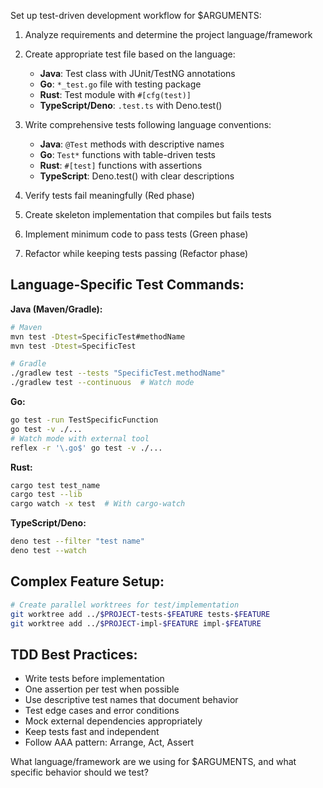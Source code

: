 Set up test-driven development workflow for $ARGUMENTS:

1. Analyze requirements and determine the project language/framework
2. Create appropriate test file based on the language:
   - **Java**: Test class with JUnit/TestNG annotations
   - **Go**: `*_test.go` file with testing package
   - **Rust**: Test module with `#[cfg(test)]`
   - **TypeScript/Deno**: `.test.ts` with Deno.test()

3. Write comprehensive tests following language conventions:
   - **Java**: `@Test` methods with descriptive names
   - **Go**: `Test*` functions with table-driven tests
   - **Rust**: `#[test]` functions with assertions
   - **TypeScript**: Deno.test() with clear descriptions

4. Verify tests fail meaningfully (Red phase)
5. Create skeleton implementation that compiles but fails tests
6. Implement minimum code to pass tests (Green phase)
7. Refactor while keeping tests passing (Refactor phase)

## Language-Specific Test Commands:

**Java (Maven/Gradle):**

```bash
# Maven
mvn test -Dtest=SpecificTest#methodName
mvn test -Dtest=SpecificTest

# Gradle
./gradlew test --tests "SpecificTest.methodName"
./gradlew test --continuous  # Watch mode
```

**Go:**

```bash
go test -run TestSpecificFunction
go test -v ./...
# Watch mode with external tool
reflex -r '\.go$' go test -v ./...
```

**Rust:**

```bash
cargo test test_name
cargo test --lib
cargo watch -x test  # With cargo-watch
```

**TypeScript/Deno:**

```bash
deno test --filter "test name"
deno test --watch
```

## Complex Feature Setup:

```bash
# Create parallel worktrees for test/implementation
git worktree add ../$PROJECT-tests-$FEATURE tests-$FEATURE
git worktree add ../$PROJECT-impl-$FEATURE impl-$FEATURE
```

## TDD Best Practices:

- Write tests before implementation
- One assertion per test when possible
- Use descriptive test names that document behavior
- Test edge cases and error conditions
- Mock external dependencies appropriately
- Keep tests fast and independent
- Follow AAA pattern: Arrange, Act, Assert

What language/framework are we using for $ARGUMENTS, and what specific behavior should we test?
